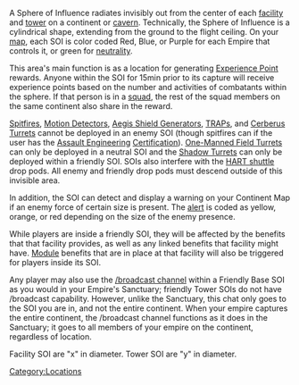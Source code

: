 A Sphere of Influence radiates invisibly out from the center of each
[facility](facilities.md) and [tower](towers.md) on a
continent or [cavern](caverns.md). Technically, the Sphere of
Influence is a cylindrical shape, extending from the ground to the
flight ceiling. On your [map](Continental_Map.md), each SOI is
color coded Red, Blue, or Purple for each Empire that controls it, or
green for [neutrality](neutral.md).

This area's main function is as a location for generating [Experience
Point](Experience_Points.md) rewards. Anyone within the SOI for
15min prior to its capture will receive experience points based on the
number and activities of combatants within the sphere. If that person is
in a [squad](squad.md), the rest of the squad members on the
same continent also share in the reward.

[Spitfires](Spitfire.md#Spitfire_Turret), [Motion
Detectors](Adaptive_Construction_Engine.md#Motion_Sensor_Alarm), [Aegis Shield
Generators](Aegis_Shield_Generator.md),
[TRAPs](TRAP.md), and [Cerberus
Turrets](Cerberus_Turret.md) cannot be deployed in an enemy SOI
(though spitfires can if the user has the [Assault
Engineering](Assault_Engineering.md)
[Certification](Certification.md)). [One-Manned Field
Turrets](One-Manned_Field_Turret.md) can only be deployed in a
neutral SOI and the [Shadow Turrets](Shadow_Turret.md) can only
be deployed within a friendly SOI. SOIs also interfere with the [HART
shuttle](HART.md) drop pods. All enemy and friendly drop pods
must descend outside of this invisible area.

In addition, the SOI can detect and display a warning on your Continent
Map if an enemy force of certain size is present. The
[alert](alert.md) is coded as yellow, orange, or red depending
on the size of the enemy presence.

While players are inside a friendly SOI, they will be affected by the
benefits that that facility provides, as well as any linked benefits
that facility might have. [Module](Module.md) benefits that are
in place at that facility will also be triggered for players inside its
SOI.

Any player may also use the [/broadcast
channel](In-Game_Commands.md) within a Friendly Base SOI as you
would in your Empire's Sanctuary; friendly Tower SOIs do not have
/broadcast capability. However, unlike the Sanctuary, this chat only
goes to the SOI you are in, and not the entire continent. When your
empire captures the entire continent, the /broadcast channel functions
as it does in the Sanctuary; it goes to all members of your empire on
the continent, regardless of location.

Facility SOI are "x" in diameter. Tower SOI are "y" in diameter.

[Category:Locations](Category:Locations.md)

